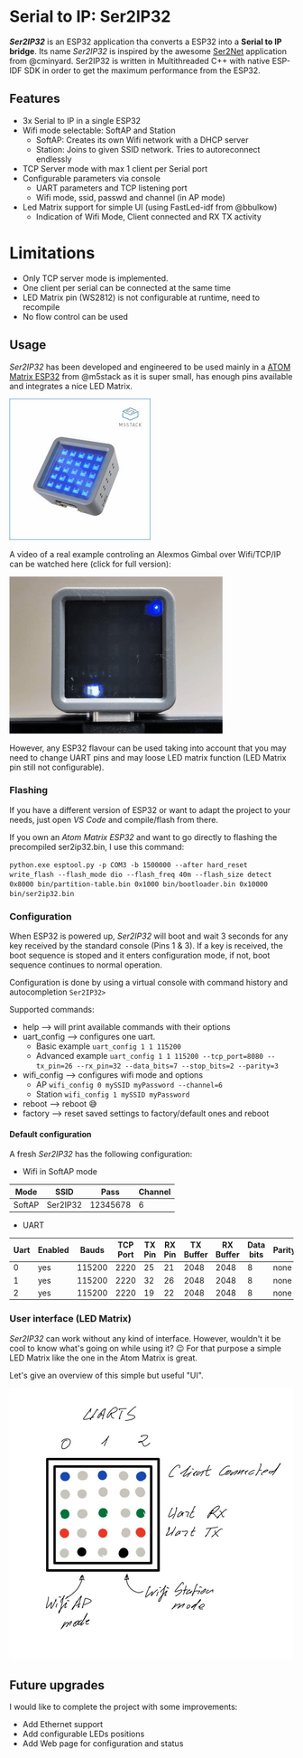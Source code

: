 # Serial to IP: **Ser2IP32**
*__Ser2IP32__* is an ESP32 application tha converts a ESP32 into a **Serial to IP bridge**. 
Its name *Ser2IP32* is inspired by the awesome [Ser2Net](https://github.com/cminyard/ser2net) application from @cminyard. 
Ser2IP32 is written in Multithreaded C++ with native ESP-IDF SDK in order to get the maximum performance from the ESP32.

## Features
* 3x Serial to IP in a single ESP32
* Wifi mode selectable: SoftAP and Station
    * SoftAP: Creates its own Wifi network with a DHCP server
    * Station: Joins to given SSID network. Tries to autoreconnect endlessly
* TCP Server mode with max 1 client per Serial port
* Configurable parameters via console
    * UART parameters and TCP listening port
    * Wifi mode, ssid, passwd and channel (in AP mode)
* Led Matrix support for simple UI (using FastLed-idf from @bbulkow)
    * Indication of Wifi Mode, Client connected and RX TX activity

# Limitations
* Only TCP server mode is implemented.
* One client per serial can be connected at the same time
* LED Matrix pin (WS2812) is not configurable at runtime, need to recompile
* No flow control can be used

## Usage
*Ser2IP32* has been developed and engineered to be used mainly in a [ATOM Matrix ESP32](https://m5stack.com/collections/m5-atom/products/atom-matrix-esp32-development-kit) from @m5stack as it is super small, has enough pins available and integrates a nice LED Matrix.

![Atom Matrix](/resources/atom_main.jpg)

A video of a real example controling an Alexmos Gimbal over Wifi/TCP/IP can be watched here (click for full version):

[![Ser2IP32 quick real demo](resources/blinking.gif)](https://www.youtube.com/watch?v=53T4i7SmPfA)


However, any ESP32 flavour can be used taking into account that you may need to change UART pins and may loose LED matrix function (LED Matrix pin still not configurable).

### Flashing
If you have a different version of ESP32 or want to adapt the project to your needs, just open *VS Code* and compile/flash from there.

If you own an *Atom Matrix ESP32* and want to go directly to flashing the precompiled ser2ip32.bin, I use this command:

`python.exe esptool.py -p COM3 -b 1500000 --after hard_reset write_flash --flash_mode dio --flash_freq 40m --flash_size detect 0x8000 bin/partition-table.bin 0x1000 bin/bootloader.bin 0x10000 bin/ser2ip32.bin`

### Configuration
When ESP32 is powered up, *Ser2IP32* will boot and wait 3 seconds for any key received by the standard console (Pins 1 & 3). If a key is received, the boot sequence is stoped and it enters configuration mode, if not, boot sequence continues to normal operation.

Configuration is done by using a virtual console with command history and autocompletion
`Ser2IP32>`

Supported commands:
* help --> will print available commands with their options
* uart_config --> configures one uart. 
    * Basic example `uart_config 1 1 115200`
    * Advanced example `uart_config 1 1 115200 --tcp_port=8080 --tx_pin=26 --rx_pin=32 --data_bits=7 --stop_bits=2 --parity=3`
* wifi_config --> configures wifi mode and options
    * AP `wifi_config 0 mySSID myPassword --channel=6`
    * Station `wifi_config 1 mySSID myPassword`
* reboot --> reboot :sweat_smile:
* factory --> reset saved settings to factory/default ones and reboot

#### Default configuration
A fresh *Ser2IP32* has the following configuration:

* Wifi in SoftAP mode

Mode | SSID | Pass | Channel
---- | ---- | ---- | -------
SoftAP | Ser2IP32 | 12345678 | 6

* UART

Uart | Enabled | Bauds | TCP Port | TX Pin | RX Pin | TX Buffer | RX Buffer | Data bits | Parity | Stop bits
---- | ------- | ----- | -------- | ------ | ------ | --------- | --------- | --------- | ------ | ---------
0 | yes | 115200 | 2220 | 25 | 21 | 2048 | 2048 | 8 | none | 1
1 | yes | 115200 | 2220 | 32 | 26 | 2048 | 2048 | 8 | none | 1
2 | yes | 115200 | 2220 | 19 | 22 | 2048 | 2048 | 8 | none | 1
    

### User interface (LED Matrix)
*Ser2IP32* can work without any kind of interface. However, wouldn't it be cool to know what's going on while using it? :wink:
For that purpose a simple LED Matrix like the one in the Atom Matrix is great.

Let's give an overview of this simple but useful "UI".

![LED Matrix UI](/resources/leds.jpg)

## Future upgrades
I would like to complete the project with some improvements:
* Add Ethernet support
* Add configurable LEDs positions
* Add Web page for configuration and status



